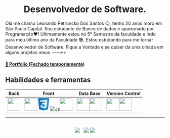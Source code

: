 <h1 align="center">Desenvolvedor de Software.</h1>

<p>Olá me chamo Leonardo Petruncko Dos Santos 😉, tenho 20 anos moro em São Paulo Capital. Sou estudante de Banco de dados e apaixonado por Programação❤! 
Ultimamente estou no 5° Semestre da faculdade e indo para meu último ano da Faculdade 📚. Estou estudando para me tornar Desenvolvedor de Software. Fique a Vontade e se quiser da uma olhada em alguns projetos meus --->> </p> 

 <h4 align="left">
<a target="_blank" href="https://leonardopetruncko.github.io/">🚀 Portfolio (Fechado temporiamente)</a>
</h4>
  
<h2>Habilidades e ferramentas</h2>

|Back|Front|Data Base|Version Control|
|---------|------------|------------|------------|
|<img width="40" height="40" src="https://www.vectorlogo.zone/logos/nodejs/nodejs-icon.svg"></img>|<img width="40" height="40" src="https://www.vectorlogo.zone/logos/w3_html5/w3_html5-icon.svg"></img><img alt="CSS" height="40" width="40" src="https://raw.githubusercontent.com/devicons/devicon/master/icons/css3/css3-original.svg"><img alt="Js" height="40" width="40" src="https://cdn.jsdelivr.net/gh/devicons/devicon/icons/javascript/javascript-original.svg"><img width="40" height="40" src="https://www.vectorlogo.zone/logos/reactjs/reactjs-icon.svg"></img>|<img width="40" height="40" src="https://www.vectorlogo.zone/logos/mysql/mysql-icon.svg"></img></img><img width="40" height="40" src="https://www.vectorlogo.zone/logos/mongodb/mongodb-icon.svg"></img>|<img width="40" height="40" src="https://www.vectorlogo.zone/logos/git-scm/git-scm-icon.svg"></img><img width="40" height="40" style="background: #FFFFFF;" src="https://www.vectorlogo.zone/logos/github/github-tile.svg"></img>

---
 <!--
 <div style="display: inline_block"><br>
 <img align="center" alt="HTML" height="40" width="38" src="https://raw.githubusercontent.com/devicons/devicon/master/icons/html5/html5-original.svg">
 <img align="center" alt="CSS" height="40" width="40" src="https://raw.githubusercontent.com/devicons/devicon/master/icons/css3/css3-original.svg">
 <img align="center" alt="Js" height="40" width="40" src="https://cdn.jsdelivr.net/gh/devicons/devicon/icons/javascript/javascript-original.svg">
 <img align="center" alt="Git" height="40" width="40" src="https://cdn.jsdelivr.net/gh/devicons/devicon/icons/git/git-original.svg">
 <!-- <img align="center" alt="React" height="30" width="40" src="https://cdn.jsdelivr.net/gh/devicons/devicon/icons/react/react-original.svg"> -->
</div>

<br>

<div align="center">
<a href="https://github.com/leonardoPetruncko"></a>
<img height="150em" src="https://github-readme-stats.vercel.app/api?username=leonardoPetruncko&hide_border=true&show_icons=true&theme=midnight-purple&include_all_commits=true&count_private=true"/> &nbsp;
<img height="150em" src="https://github-readme-stats.vercel.app/api/top-langs/?username=leonardoPetruncko&layout=compact&count_private=true&hide_border=true&theme=midnight-purple&show_icons=true">   
<img height="150em" src="https://github-readme-streak-stats.herokuapp.com/?user=leonardoPetruncko&hide_border=true&theme=midnight-purple&show_icons=true"/>     
</div>

